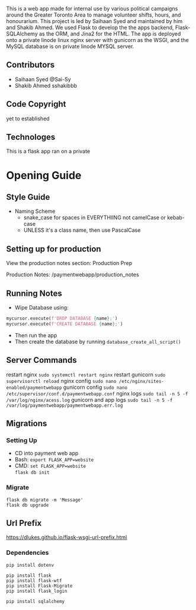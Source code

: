 This is a web app made for internal use by various political campaigns around the Greater Toronto Area to manage volunteer shifts, hours, and honourarium. This project is led by Saihaan Syed and maintained by him and Shakib Ahmed. We used Flask to develop the the apps backend, Flask-SQLAlchemy as the ORM, and Jina2 for the HTML. The app is deployed onto a private linode linux nginx server with gunicorn as the WSGI, and the MySQL database is on private linode MYSQL server.

## Contributors
- Saihaan Syed @Sai-Sy
- Shakib Ahmed sshakibbb 

## Code Copyright
yet to established

## Technologes
This is a flask app ran on a private 



# Opening Guide

## Style Guide
- Naming Scheme 
    - snake_case for spaces in EVERYTHIING not camelCase or kebab-case 
    - UNLESS it's a class name, then use PascalCase  

## Setting up for production
View the production notes section: Production Prep

Production Notes: /paymentwebapp/production_notes

## Running Notes
- Wipe Database using:  
```python  
mycursor.execute(f'DROP DATABASE {name};')  
mycursor.execute(f'CREATE DATABASE {name};')  
```
- Then run the app   
- Then create the database by running ```database_create_all_script()```  
## Server Commands
restart nginx `sudo systemctl restart nginx` 
restart gunicorn `sudo supervisorctl reload`
nginx config `sudo nano /etc/nginx/sites-enabled/paymentwebapp`
gunicorn config `sudo nano /etc/supervisor/conf.d/paymentwebapp.conf`
nginx logs `sudo tail -n 5 -f /var/log/nginx/acess.log`
gunicorn and app logs `sudo tail -n 5 -f /var/log/paymentwebapp/paymentwebapp.err.log`

## Migrations  
### Setting Up 
- CD into payment web app  
- Bash: ```export FLASK_APP=website``` 
- CMD: ```set FLASK_APP=website```  
    ```flask db init```

### Migrate  
```flask db migrate -m 'Message'```  
```flask db upgrade```  
  
## Url Prefix
https://dlukes.github.io/flask-wsgi-url-prefix.html

### Dependencies  
```
pip install dotenv 
  
pip install flask  
pip install flask-wtf
pip install Flask-Migrate 
pip install flask_login 
  
pip install sqlalchemy  
```
